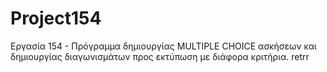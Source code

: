 # Project154
Εργασία 154 - Πρόγραμμα δημιουργίας MULTIPLE CHOICE ασκήσεων και δημιουργίας διαγωνισμάτων προς εκτύπωση με διάφορα κριτήρια.
retrr
